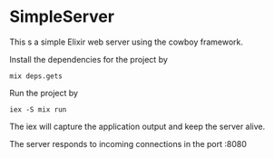 # SimpleServer

This s a simple Elixir web server using the cowboy framework.

Install the dependencies for the project by

`mix deps.gets`

Run the project by

`iex -S mix run` 

The iex will capture the application output and keep the server alive.

The server responds to incoming connections in the port :8080
